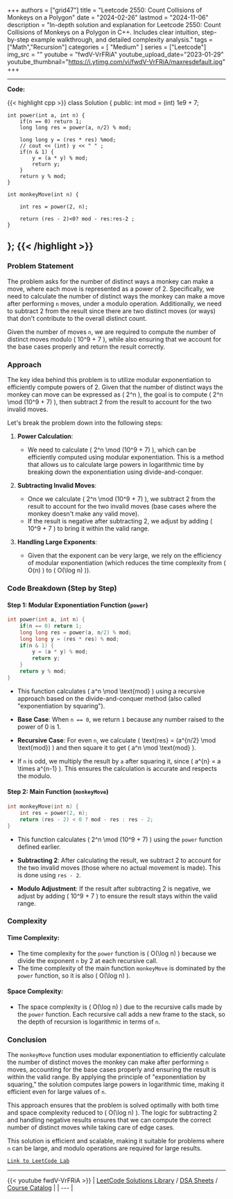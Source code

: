 
+++
authors = ["grid47"]
title = "Leetcode 2550: Count Collisions of Monkeys on a Polygon"
date = "2024-02-26"
lastmod = "2024-11-06"
description = "In-depth solution and explanation for Leetcode 2550: Count Collisions of Monkeys on a Polygon in C++. Includes clear intuition, step-by-step example walkthrough, and detailed complexity analysis."
tags = ["Math","Recursion"]
categories = [
    "Medium"
]
series = ["Leetcode"]
img_src = ""
youtube = "fwdV-VrFRiA"
youtube_upload_date="2023-01-29"
youtube_thumbnail="https://i.ytimg.com/vi/fwdV-VrFRiA/maxresdefault.jpg"
+++



---
**Code:**

{{< highlight cpp >}}
class Solution {
public:
    int mod = (int) 1e9 + 7;
    
    int power(int a, int n) {
        if(n == 0) return 1;
        long long res = power(a, n/2) % mod;

        long long y = (res * res) %mod;
        // cout << (int) y << " " ;
        if(n & 1) {
            y = (a * y) % mod;
            return y;            
        }
        return y % mod;
    }
    
    int monkeyMove(int n) {
        
        int res = power(2, n);
        
        return (res - 2)<0? mod - res:res-2 ;
    }
};
{{< /highlight >}}
---

### Problem Statement

The problem asks for the number of distinct ways a monkey can make a move, where each move is represented as a power of 2. Specifically, we need to calculate the number of distinct ways the monkey can make a move after performing `n` moves, under a modulo operation. Additionally, we need to subtract 2 from the result since there are two distinct moves (or ways) that don't contribute to the overall distinct count.

Given the number of moves `n`, we are required to compute the number of distinct moves modulo \( 10^9 + 7 \), while also ensuring that we account for the base cases properly and return the result correctly.

### Approach

The key idea behind this problem is to utilize modular exponentiation to efficiently compute powers of 2. Given that the number of distinct ways the monkey can move can be expressed as \( 2^n \), the goal is to compute \( 2^n \mod (10^9 + 7) \), then subtract 2 from the result to account for the two invalid moves.

Let's break the problem down into the following steps:

1. **Power Calculation**:
   - We need to calculate \( 2^n \mod (10^9 + 7) \), which can be efficiently computed using modular exponentiation. This is a method that allows us to calculate large powers in logarithmic time by breaking down the exponentiation using divide-and-conquer.
   
2. **Subtracting Invalid Moves**:
   - Once we calculate \( 2^n \mod (10^9 + 7) \), we subtract 2 from the result to account for the two invalid moves (base cases where the monkey doesn't make any valid move).
   - If the result is negative after subtracting 2, we adjust by adding \( 10^9 + 7 \) to bring it within the valid range.

3. **Handling Large Exponents**:
   - Given that the exponent can be very large, we rely on the efficiency of modular exponentiation (which reduces the time complexity from \( O(n) \) to \( O(\log n) \)).

### Code Breakdown (Step by Step)

#### Step 1: Modular Exponentiation Function (`power`)

```cpp
int power(int a, int n) {
    if(n == 0) return 1;
    long long res = power(a, n/2) % mod;
    long long y = (res * res) % mod;
    if(n & 1) {
        y = (a * y) % mod;
        return y;            
    }
    return y % mod;
}
```

- This function calculates \( a^n \mod \text{mod} \) using a recursive approach based on the divide-and-conquer method (also called "exponentiation by squaring").
  
- **Base Case**: When `n == 0`, we return `1` because any number raised to the power of 0 is 1.
  
- **Recursive Case**: For even `n`, we calculate \( \text{res} = (a^{n/2} \mod \text{mod}) \) and then square it to get \( a^n \mod \text{mod} \).
  
- If `n` is odd, we multiply the result by `a` after squaring it, since \( a^{n} = a \times a^{n-1} \). This ensures the calculation is accurate and respects the modulo.

#### Step 2: Main Function (`monkeyMove`)

```cpp
int monkeyMove(int n) {
    int res = power(2, n);
    return (res - 2) < 0 ? mod - res : res - 2;
}
```

- This function calculates \( 2^n \mod (10^9 + 7) \) using the `power` function defined earlier.
  
- **Subtracting 2**: After calculating the result, we subtract 2 to account for the two invalid moves (those where no actual movement is made). This is done using `res - 2`.
  
- **Modulo Adjustment**: If the result after subtracting 2 is negative, we adjust by adding \( 10^9 + 7 \) to ensure the result stays within the valid range.

### Complexity

#### Time Complexity:
- The time complexity for the `power` function is \( O(\log n) \) because we divide the exponent `n` by 2 at each recursive call.
- The time complexity of the main function `monkeyMove` is dominated by the `power` function, so it is also \( O(\log n) \).

#### Space Complexity:
- The space complexity is \( O(\log n) \) due to the recursive calls made by the `power` function. Each recursive call adds a new frame to the stack, so the depth of recursion is logarithmic in terms of `n`.

### Conclusion

The `monkeyMove` function uses modular exponentiation to efficiently calculate the number of distinct moves the monkey can make after performing `n` moves, accounting for the base cases properly and ensuring the result is within the valid range. By applying the principle of "exponentiation by squaring," the solution computes large powers in logarithmic time, making it efficient even for large values of `n`.

This approach ensures that the problem is solved optimally with both time and space complexity reduced to \( O(\log n) \). The logic for subtracting 2 and handling negative results ensures that we can compute the correct number of distinct moves while taking care of edge cases.

This solution is efficient and scalable, making it suitable for problems where `n` can be large, and modulo operations are required for large results.

[`Link to LeetCode Lab`](https://leetcode.com/problems/count-collisions-of-monkeys-on-a-polygon/description/)

---
{{< youtube fwdV-VrFRiA >}}
| [LeetCode Solutions Library](https://grid47.xyz/leetcode/) / [DSA Sheets](https://grid47.xyz/sheets/) / [Course Catalog](https://grid47.xyz/courses/) |
| --- |
